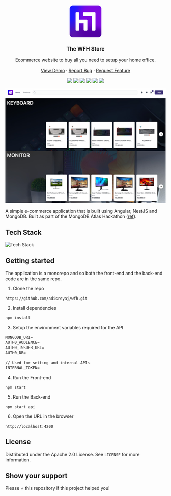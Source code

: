 <!-- PROJECT LOGO -->
<br />
<p align="center">
  <a href="https://github.com/adi.sreyaj/compito">
    <img src="wfh.png" alt="Logo" width="100" height="100">
  </a>

<h3 align="center">The WFH Store</h3>

  <p align="center">
      Ecommerce website to buy all you need to setup your home office.
      <br />
      <br />
      <a href="https://wfh-store.adi.so">View Demo</a>
      ·
      <a href="https://github.com/adisreyaj/wfh/issues">Report Bug</a>
      ·
      <a href="https://github.com/adisreyaj/wfh/issues">Request Feature</a>
  </p>

  <p align="center">
   <img src="https://img.shields.io/badge/typescript-%23007ACC.svg?style=for-the-badge&logo=typescript&logoColor=white">
   <img src="https://img.shields.io/badge/angular-%23DD0031.svg?style=for-the-badge&logo=angular&logoColor=white">
   <img src="https://img.shields.io/badge/tailwindcss-%2338B2AC.svg?style=for-the-badge&logo=tailwind-css&logoColor=white">
   <img src="https://img.shields.io/badge/auth0-%23eb5424.svg?style=for-the-badge&logo=auth0&logoColor=white">
   <img src="https://img.shields.io/badge/nestjs-%23E0234E.svg?style=for-the-badge&logo=nestjs&logoColor=white">
   <img src="https://img.shields.io/badge/mongo-%23116149.svg?style=for-the-badge&logo=mongodb&logoColor=white">
  </p>
</p>

![The WFH Store](home.jpg)

A simple e-commerce application that is built using Angular, NestJS and MongoDB. Built as part of the MongoDB Atlas
Hackathon ([ref](https://dev.to/devteam/announcing-the-mongodb-atlas-hackathon-on-dev-4b6m)).

## Tech Stack

![Tech Stack](https://cardify.vercel.app/api/badges?border=false&borderColor=%23ddd&borderWidth=2&iconColor=&icons=typescript%2Cangular%2Cnestjs%2Cmongodb%2Ctailwindcss%2Cnx%2Cauth0&preset=perfect-blue&shadow=true&width=100)

## Getting started

The application is a monorepo and so both the front-end and the back-end code are in the same repo.

1. Clone the repo

```shell
https://github.com/adisreyaj/wfh.git
```

2. Install dependencies

```shell
npm install
```

3. Setup the environment variables required for the API

```shell
MONGODB_URI=
AUTH0_AUDIENCE=
AUTH0_ISSUER_URL=
AUTH0_DB=

// Used for setting and internal APIs
INTERNAL_TOKEN=

```

4. Run the Front-end

```shell
npm start
```

5. Run the Back-end

```shell
npm start api
```

6. Open the URL in the browser

```shell
http://localhost:4200
```

## License

Distributed under the Apache 2.0 License. See `LICENSE` for more information.

## Show your support

Please ⭐️ this repository if this project helped you!
